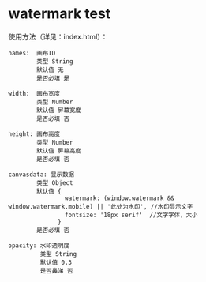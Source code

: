 # watermark test
使用方法（详见：index.html）：

    names:  画布ID
            类型 String
            默认值 无
            是否必填 是

    width:  画布宽度 
            类型 Number 
            默认值 屏幕宽度
            是否必填 否

    height: 画布高度 
            类型 Number 
            默认值 屏幕高度
            是否必填 否

    canvasdata: 显示数据 
            类型 Object 
            默认值 {
                    watermark: (window.watermark && window.watermark.mobile) || '此处为水印', //水印显示文字
                    fontsize: '18px serif'  //文字字体，大小
                  }
            是否必填 否
            
    opacity: 水印透明度
             类型 String
             默认值 0.3
             是否鼻涕 否